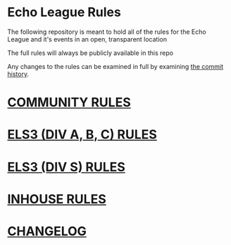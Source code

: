 # Echo League Rules
The following repository is meant to hold all of the rules for the Echo League and it's events in an open, transparent location

The full rules will always be publicly available in this repo

Any changes to the rules can be examined in full by examining [the commit history](https://github.com/EchoLeague/Echo-League-Rules/commits/master).

# [COMMUNITY RULES](https://github.com/EchoLeague/Echo-League-Rules/blob/master/COMMUNITY.md)

# [ELS3 (DIV A, B, C) RULES](https://github.com/EchoLeague/Echo-League-Rules/blob/master/ELS3.md)

# [ELS3 (DIV S) RULES](https://github.com/EchoLeague/Echo-League-Rules/blob/master/ELS3DIVS.md)

# [INHOUSE RULES](https://github.com/EchoLeague/Echo-League-Rules/blob/master/INHOUSES.md)

# [CHANGELOG](https://github.com/EchoLeague/Echo-League-Rules/blob/master/CHANGELOG.md)